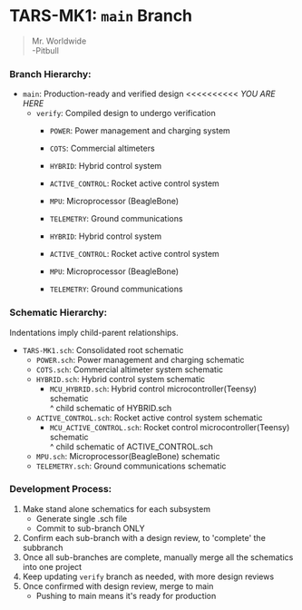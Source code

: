 
# TARS-MK1: `main` Branch

> Mr. Worldwide \
> -Pitbull

### Branch Hierarchy:

- `main`: Production-ready and verified design <<<<<<<<<< _YOU ARE HERE_
  - `verify`: Compiled design to undergo verification
    - `POWER`: Power management and charging system
    - `COTS`: Commercial altimeters

    - `HYBRID`: Hybrid control system
    - `ACTIVE_CONTROL`: Rocket active control system
    - `MPU`: Microprocessor (BeagleBone)
    - `TELEMETRY`: Ground communications
    - `HYBRID`: Hybrid control system
    - `ACTIVE_CONTROL`: Rocket active control system
    - `MPU`: Microprocessor (BeagleBone)
    - `TELEMETRY`: Ground communications

### Schematic Hierarchy:

Indentations imply child-parent relationships.

- `TARS-MK1.sch`: Consolidated root schematic
  - `POWER.sch`: Power management and charging schematic
  - `COTS.sch`: Commercial altimeter system schematic
  - `HYBRID.sch`: Hybrid control system schematic
    - `MCU_HYBRID.sch`: Hybrid control microcontroller(Teensy) schematic \
    ^ child schematic of HYBRID.sch
  - `ACTIVE_CONTROL.sch`: Rocket active control system schematic
    - `MCU_ACTIVE_CONTROL.sch`: Rocket control microcontroller(Teensy) schematic \
    ^ child schematic of ACTIVE_CONTROL.sch
  - `MPU.sch`: Microprocessor(BeagleBone) schematic
  - `TELEMETRY.sch`: Ground communications schematic

### Development Process:

1. Make stand alone schematics for each subsystem
   - Generate single .sch file
   - Commit to sub-branch ONLY
2. Confirm each sub-branch with a design review, to 'complete' the subbranch
3. Once all sub-branches are complete, manually merge all the schematics into one project
4. Keep updating `verify` branch as needed, with more design reviews
5. Once confirmed with design review, merge to main
   - Pushing to main means it's ready for production

